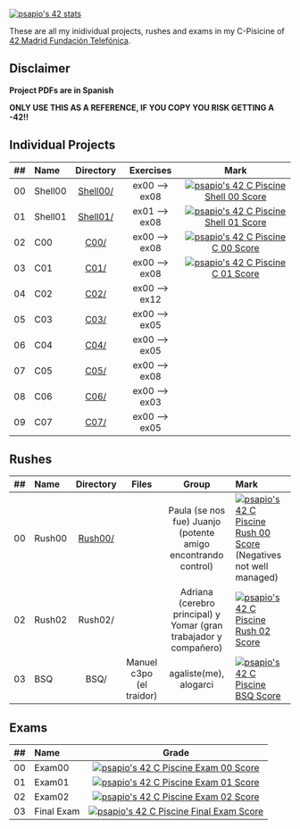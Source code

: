 [![psapio's 42 stats](https://badge42.vercel.app/api/v2/clklanx69005408jmzbzbfzed/stats?cursusId=9&coalitionId=undefined)](https://github.com/JaeSeoKim/badge42)

These are all my inidividual projects, rushes and exams in my C-Pisicine of [42 Madrid Fundación Telefónica](https://www.42madrid.com/).

## Disclaimer

**Project PDFs are in Spanish**

**ONLY USE THIS AS A REFERENCE, IF YOU COPY YOU RISK GETTING A -42!!**

## Individual Projects

|  ##  |   Name    | Directory | Exercises   | Mark |
|:----:|:-----------------------------------|:-------------:|:------------------:|:--------------:|
|  00  |Shell00        | [Shell00/](https://github.com/somedevv/42-C-Piscine/tree/master/Shell00)  | ex00 --> ex08   | [![psapio's 42 C Piscine Shell 00 Score](https://badge42.vercel.app/api/v2/clklanx69005408jmzbzbfzed/project/3143486)](https://github.com/JaeSeoKim/badge42) |
|  01  |Shell01       | [Shell01/](https://github.com/somedevv/42-Piscine/tree/master/Shell01)  | ex01 --> ex08 | [![psapio's 42 C Piscine Shell 01 Score](https://badge42.vercel.app/api/v2/clklanx69005408jmzbzbfzed/project/3186646)](https://github.com/JaeSeoKim/badge42) |
|  02  |C00        | [C00/](https://github.com/somedevv/42-C-Piscine/tree/master/C00)  | ex00 --> ex08   | [![psapio's 42 C Piscine C 00 Score](https://badge42.vercel.app/api/v2/clklanx69005408jmzbzbfzed/project/3175126)](https://github.com/JaeSeoKim/badge42) |
|  03  |C01     | [C01/](https://github.com/somedevv/42-C-Piscine/tree/master/C01)  | ex00 --> ex08 | [![psapio's 42 C Piscine C 01 Score](https://badge42.vercel.app/api/v2/clklanx69005408jmzbzbfzed/project/3190128)](https://github.com/JaeSeoKim/badge42) |
|  04  |C02     | [C02/](https://github.com/somedevv/42-C-Piscine/tree/master/C02)  | ex00 --> ex12 |  |
|  05  |C03     | [C03/](https://github.com/somedevv/42-C-Piscine/tree/master/C03)  | ex00 --> ex05 |  |
|  06  |C04     | [C04/](https://github.com/somedevv/42-C-Piscine/tree/master/C04)  | ex00 --> ex05 |  |
|  07  |C05     | [C05/](https://github.com/somedevv/42-C-Piscine/tree/master/C05)  | ex00 --> ex08 |  |
|  08  |C06     | [C06/](https://github.com/somedevv/42-C-Piscine/tree/master/C06)  | ex00 --> ex03 |  |
|  09  |C07     | [C07/](https://github.com/somedevv/42-C-Piscine/tree/master/C07)  | ex00 --> ex05 |  |

## Rushes

|  ##  |   Name    | Directory | Files   | Group | Mark |
|:----:|:-----------------------------------|:-------------:|:------------------:|:-------------:|:----------|
|  00  |Rush00     | [Rush00/](https://github.com/somedevv/42-C-Piscine/tree/master/Rush00)  |  | Paula (se nos fue) Juanjo (potente amigo encontrando control) | [![psapio's 42 C Piscine Rush 00 Score](https://badge42.vercel.app/api/v2/clklanx69005408jmzbzbfzed/project/3152924)](https://github.com/JaeSeoKim/badge42) (Negatives not well managed) |
|  02  |Rush02     | Rush02/  |  | Adriana (cerebro principal) y Yomar (gran trabajador y compañero) | [![psapio's 42 C Piscine Rush 02 Score](https://badge42.vercel.app/api/v2/clklanx69005408jmzbzbfzed/project/3186645)](https://github.com/JaeSeoKim/badge42) |
|  03  |BSQ     | BSQ/  | Manuel c3po (el traidor) | agaliste(me), alogarci | [![psapio's 42 C Piscine BSQ Score](https://badge42.vercel.app/api/v2/clklanx69005408jmzbzbfzed/project/3191118)](https://github.com/JaeSeoKim/badge42) |

## Exams

|  ##  |  Name  |        Grade       |
|:----:|:-------|:-------------------:|
|  00  | Exam00 |  [![psapio's 42 C Piscine Exam 00 Score](https://badge42.vercel.app/api/v2/clklanx69005408jmzbzbfzed/project/3148601)](https://github.com/JaeSeoKim/badge42) |
|  01  | Exam01 |  [![psapio's 42 C Piscine Exam 01 Score](https://badge42.vercel.app/api/v2/clklanx69005408jmzbzbfzed/project/3167997)](https://github.com/JaeSeoKim/badge42) |
|  02  | Exam02 |  [![psapio's 42 C Piscine Exam 02 Score](https://badge42.vercel.app/api/v2/clklanx69005408jmzbzbfzed/project/3184373)](https://github.com/JaeSeoKim/badge42)   |
|  03  | Final Exam |  [![psapio's 42 C Piscine Final Exam Score](https://badge42.vercel.app/api/v2/clklanx69005408jmzbzbfzed/project/3199771)](https://github.com/JaeSeoKim/badge42) |
